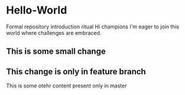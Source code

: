 # Hello-World
Formal repository introduction ritual
Hi champions
I'm eager to join this world where challenges are embraced.

## This is some small change

## This change is only in feature branch

This is some otehr content present only in master